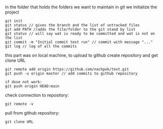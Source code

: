 in the folder that holds the folders we want to maintain in git we initialize the project

```
git init
git status // gives the branch and the list of untracked files
git add PATH //adds the file/folder to the git stand by list
git status // will say wat is ready to be committed and wat is not on the list
git commit -m "Initial commit test run" // commit with message "..."
git log // log of all the commits
```

this part was on local machine, to upload to github create repository and get clone URL

```
git remote add origin https://github.com/nachpok/test.git
git push -u origin master // add commits to github repository

if dose not work:
git push origin HEAD:main
```

check connection to repository:

```
git remote -v
```

pull from github repository:

```
git clone URL
```
